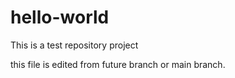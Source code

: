 # hello-world
This is a test repository project

this file is edited from future branch or main branch.
